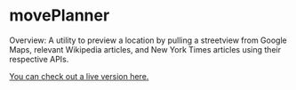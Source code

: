 # movePlanner
Overview: A utility to preview a location by pulling a streetview from Google Maps, relevant Wikipedia articles, and New York Times articles using their respective APIs.

[You can check out a live version here.](http://jduong.com/movePlanner/movePlanner.html)